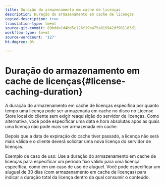 ```yaml
---
title: Duração do armazenamento em cache de licenças
description: Duração do armazenamento em cache de licenças
copied-description: true
translation-type: tm+mt
source-git-commit: 89bdda1d4bd5c126f19ba75a819942df901183d1
workflow-type: tm+mt
source-wordcount: '127'
ht-degree: 0%

---
```



# Duração do armazenamento em cache de licenças{#license-caching-duration}

A duração do armazenamento em cache de licenças especifica por quanto tempo uma licença pode ser armazenada em cache no disco no License Store local do cliente sem exigir reaquisição do servidor de licenças. Como alternativa, você pode especificar uma data e hora absolutas após as quais uma licença não pode mais ser armazenada em cache.

Depois que a data de expiração do cache tiver passado, a licença não será mais válida e o cliente deverá solicitar uma nova licença do servidor de licenças.

Exemplo de caso de uso: Use a duração do armazenamento em cache de licenças para especificar um período fixo válido para uma licença específica, como em um caso de uso de aluguel. Você pode especificar um aluguel de 30 dias (com armazenamento em cache de licenças) para indicar a duração total da licença dentro da qual consumir o conteúdo.
